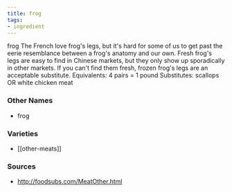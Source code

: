 ```yaml
---
title: frog
tags:
- ingredient
---
```

frog The French love frog's legs, but it's hard for some of us to get past the eerie resemblance between a frog's anatomy and our own. Fresh frog's legs are easy to find in Chinese markets, but they only show up sporadically in other markets. If you can't find them fresh, frozen frog's legs are an acceptable substitute. Equivalents: 4 pairs = 1 pound Substitutes: scallops OR white chicken meat

### Other Names

* frog

### Varieties

* [[other-meats]]

### Sources
* http://foodsubs.com/MeatOther.html
